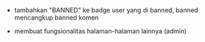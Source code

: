<!-- note -->

- tambahkan "BANNED" ke badge user yang di banned, banned mencangkup banned komen

<!-- todo -->

- membuat fungsionalitas halaman-halaman lainnya (admin)

<!-- progress -->

